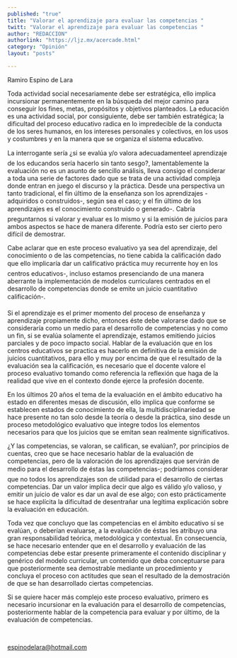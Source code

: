 ```yaml
---
published: "true"
title: "Valorar el aprendizaje para evaluar las competencias "
twitt: "Valorar el aprendizaje para evaluar las competencias "
author: "REDACCION"
authorlink: "https://ljz.mx/acercade.html"
category: "Opinión"
layout: "posts"

---
```



  Ramiro Espino de Lara



Toda actividad social necesariamente debe ser estratégica, ello implica incursionar permanentemente en la búsqueda del mejor camino para conseguir los fines, metas, propósitos y objetivos planteados. La educación es una actividad social, por consiguiente, debe ser también estratégica; la dificultad del proceso educativo radica en lo impredecible de la conducta de los seres humanos, en los intereses personales y colectivos, en los usos y costumbres y en la manera que se organiza el sistema educativo.  

  La interrogante sería ¿si se evalúa y/o valora adecuadamenteel aprendizaje de los educandos sería hacerlo sin tanto sesgo?, lamentablemente la evaluación no es un asunto de sencillo análisis, lleva consigo el considerar a toda una serie de factores dado que se trata de una actividad compleja donde entran en juego el discurso y la práctica. Desde una perspectiva un tanto tradicional, el fin último de la enseñanza son los aprendizajes -adquiridos o construidos-, según sea el caso; y el fin último de los aprendizajes es el conocimiento construido o generado-. Cabría preguntarnos si valorar y evaluar es lo mismo y si la emisión de juicios para ambos aspectos se hace de manera diferente. Podría esto ser cierto pero difícil de demostrar.



  Cabe aclarar que en este proceso evaluativo ya sea del aprendizaje, del conocimiento o de las competencias, no tiene cabida la calificación dado que ello implicaría dar un calificativo práctica muy recurrente hoy en los centros educativos-, incluso estamos presenciando de una manera aberrante la implementación de modelos curriculares centrados en el desarrollo de competencias donde se emite un juicio cuantitativo calificación-.



  Si el aprendizaje es el primer momento del proceso de enseñanza y aprendizaje propiamente dicho, entonces éste debe valorarse dado que se consideraría como un medio para el desarrollo de competencias y no como un fin, si se evalúa solamente el aprendizaje, estamos emitiendo juicios parciales y de poco impacto social. Hablar de la evaluación que en los centros educativos se practica es hacerlo en definitiva de la emisión de juicios cuantitativos, para ello y muy por encima de que el resultado de la evaluación sea la calificación, es necesario que el docente valore el proceso evaluativo tomando como referencia la reflexión que haga de la realidad que vive en el contexto donde ejerce la profesión docente.



  En los últimos 20 años el tema de la evaluación en el ámbito educativo ha estado en diferentes mesas de discusión, ello implica que conforme se establecen estados de conocimiento de ella, la multidisciplinariedad se hace presente no tan solo desde la teoría o desde la práctica, sino desde un proceso metodológico evaluativo que integre todos los elementos necesarios para que los juicios que se emitan sean realmente significativos.



  ¿Y las competencias, se valoran, se califican, se evalúan?, por principios de cuentas, creo que se hace necesario hablar de la evaluación de competencias, pero de la valoración de los aprendizajes que servirán de medio para el desarrollo de éstas las competencias-; podríamos considerar que no todos los aprendizajes son de utilidad para el desarrollo de ciertas competencias. Dar un valor implica decir que algo es válido y/o valioso, y emitir un juicio de valor es dar un aval de ese algo; con esto prácticamente se hace explícita la dificultad de desentrañar una legítima explicación sobre la evaluación en educación.



  Toda vez que concluyo que las competencias en el ámbito educativo sí se evalúan, o deberían evaluarse, a la evaluación de éstas les atribuyo una gran responsabilidad teórica, metodológica y contextual. En consecuencia, se hace necesario entender que en el desarrollo y evaluación de las competencias debe estar presente primeramente el contenido disciplinar y genérico del modelo curricular, un contenido que deba conceptuarse para que posteriormente sea demostrable mediante un procedimiento y concluya el proceso con actitudes que sean el resultado de la demostración de que se han desarrollado ciertas competencias.



  Si se quiere hacer más complejo este proceso evaluativo, primero es necesario incursionar en la evaluación para el desarrollo de competencias, posteriormente hablar de la competencia para evaluar y por último, de la evaluación de competencias.



   



  espinodelara@hotmail.com

